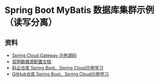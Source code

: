 # Spring Boot MyBatis 数据库集群示例（读写分离）


## 资料

- [Spring Cloud Gateway 示例源码](https://github.com/smltq/spring-boot-demo/blob/master/mybatis-multi-datasource)
- [官网数据源配置文档](https://docs.spring.io/spring-boot/docs/current/reference/htmlsingle/#howto-two-datasources)
- [码云仓库 Spring Boot、Spring Cloud示例学习](https://gitee.com/tqlin/spring-boot-demo.git)
- [GitHub仓库 Spring Boot、Spring Cloud示例学习](https://github.com/smltq/spring-boot-demo.git)